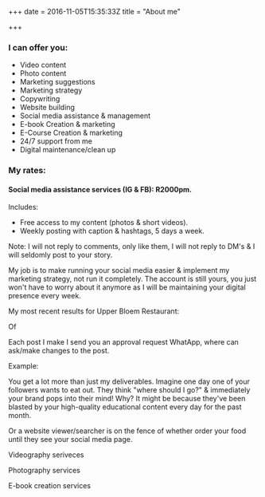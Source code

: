 +++
date = 2016-11-05T15:35:33Z
title = "About me"

+++
### I can offer you:

* Video content
* Photo content
* Marketing suggestions
* Marketing strategy
* Copywriting
* Website building 
* Social media assistance & management
* E-book Creation & marketing
* E-Course Creation & marketing
* 24/7 support from me
* Digital maintenance/clean up

### My rates:

#### Social media assistance services (IG & FB): R2000pm.

Includes:

* Free access to my content (photos & short videos).
* Weekly posting with caption & hashtags, 5 days a week.

Note: I will not reply to comments, only like them, I will not reply to DM's & I will seldomly post to your story.

My job is to make running your social media easier & implement my marketing strategy, not run it completely. The account is still yours, you just won't have to worry about it anymore as I will be maintaining your digital presence every week. 

My most recent results for Upper Bloem Restaurant:

Of

Each post I make I send you an approval request WhatApp, where can ask/make changes to the post.

Example:

You get a lot more than just my deliverables. Imagine one day one of your followers wants to eat out. They think "where should I go?" & immediately your brand pops into their mind! Why? It might be because they've been blasted by your high-quality educational content every day for the past month.

Or a website viewer/searcher is on the fence of whether order your food until they see your social media page. 

Videography seriveces

Photography services

E-book creation services